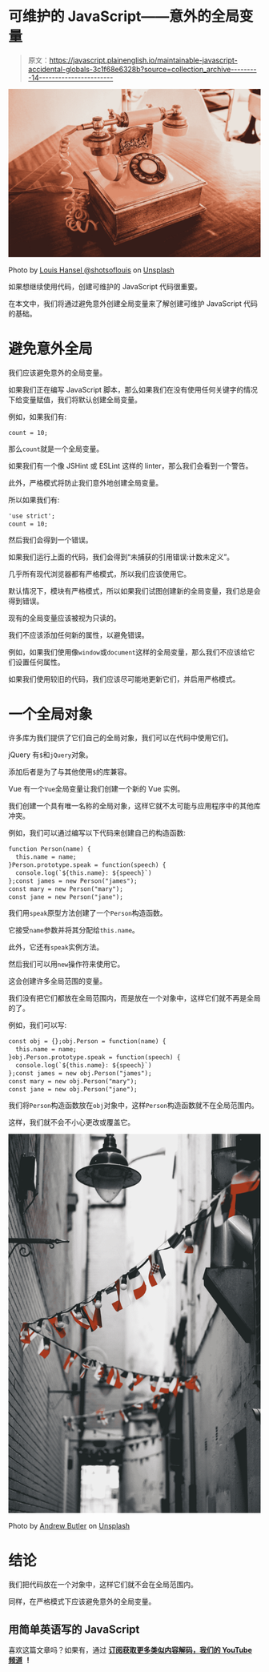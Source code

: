 # 可维护的 JavaScript——意外的全局变量

> 原文：<https://javascript.plainenglish.io/maintainable-javascript-accidental-globals-3c1f68e6328b?source=collection_archive---------14----------------------->

![](img/58ab2dbf3e9b45b70018dfc1a273251a.png)

Photo by [Louis Hansel @shotsoflouis](https://unsplash.com/@louishansel?utm_source=medium&utm_medium=referral) on [Unsplash](https://unsplash.com?utm_source=medium&utm_medium=referral)

如果想继续使用代码，创建可维护的 JavaScript 代码很重要。

在本文中，我们将通过避免意外创建全局变量来了解创建可维护 JavaScript 代码的基础。

# 避免意外全局

我们应该避免意外的全局变量。

如果我们正在编写 JavaScript 脚本，那么如果我们在没有使用任何关键字的情况下给变量赋值，我们将默认创建全局变量。

例如，如果我们有:

```
count = 10;
```

那么`count`就是一个全局变量。

如果我们有一个像 JSHint 或 ESLint 这样的 linter，那么我们会看到一个警告。

此外，严格模式将防止我们意外地创建全局变量。

所以如果我们有:

```
'use strict';
count = 10;
```

然后我们会得到一个错误。

如果我们运行上面的代码，我们会得到“未捕获的引用错误:计数未定义”。

几乎所有现代浏览器都有严格模式，所以我们应该使用它。

默认情况下，模块有严格模式，所以如果我们试图创建新的全局变量，我们总是会得到错误。

现有的全局变量应该被视为只读的。

我们不应该添加任何新的属性，以避免错误。

例如，如果我们使用像`window`或`document`这样的全局变量，那么我们不应该给它们设置任何属性。

如果我们使用较旧的代码，我们应该尽可能地更新它们，并启用严格模式。

# 一个全局对象

许多库为我们提供了它们自己的全局对象，我们可以在代码中使用它们。

jQuery 有`$`和`jQuery`对象。

添加后者是为了与其他使用`$`的库兼容。

Vue 有一个`Vue`全局变量让我们创建一个新的 Vue 实例。

我们创建一个具有唯一名称的全局对象，这样它就不太可能与应用程序中的其他库冲突。

例如，我们可以通过编写以下代码来创建自己的构造函数:

```
function Person(name) {
  this.name = name;
}Person.prototype.speak = function(speech) {
  console.log(`${this.name}: ${speech}`)
};const james = new Person("james");
const mary = new Person("mary");
const jane = new Person("jane");
```

我们用`speak`原型方法创建了一个`Person`构造函数。

它接受`name`参数并将其分配给`this.name`。

此外，它还有`speak`实例方法。

然后我们可以用`new`操作符来使用它。

这会创建许多全局范围的变量。

我们没有把它们都放在全局范围内，而是放在一个对象中，这样它们就不再是全局的了。

例如，我们可以写:

```
const obj = {};obj.Person = function(name) {
  this.name = name;
}obj.Person.prototype.speak = function(speech) {
  console.log(`${this.name}: ${speech}`)
};const james = new obj.Person("james");
const mary = new obj.Person("mary");
const jane = new obj.Person("jane");
```

我们将`Person`构造函数放在`obj`对象中，这样`Person`构造函数就不在全局范围内。

这样，我们就不会不小心更改或覆盖它。

![](img/6599a211e0035836ad222f007f550c69.png)

Photo by [Andrew Butler](https://unsplash.com/@drewbutler?utm_source=medium&utm_medium=referral) on [Unsplash](https://unsplash.com?utm_source=medium&utm_medium=referral)

# 结论

我们把代码放在一个对象中，这样它们就不会在全局范围内。

同样，在严格模式下应该避免意外的全局变量。

## **用简单英语写的 JavaScript**

喜欢这篇文章吗？如果有，通过 [**订阅获取更多类似内容解码，我们的 YouTube 频道**](https://www.youtube.com/channel/UCtipWUghju290NWcn8jhyAw) **！**